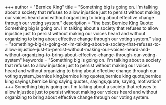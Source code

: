 +++
author = "Bernice King"
title = "Something big is going on. I'm talking about a society that refuses to allow injustice just to persist without making our voices heard and without organizing to bring about effective change through our voting system."
description = "the best Bernice King Quote: Something big is going on. I'm talking about a society that refuses to allow injustice just to persist without making our voices heard and without organizing to bring about effective change through our voting system."
slug = "something-big-is-going-on-im-talking-about-a-society-that-refuses-to-allow-injustice-just-to-persist-without-making-our-voices-heard-and-without-organizing-to-bring-about-effective-change-through-our-voting-system"
keywords = "Something big is going on. I'm talking about a society that refuses to allow injustice just to persist without making our voices heard and without organizing to bring about effective change through our voting system.,bernice king,bernice king quotes,bernice king quote,bernice king sayings,bernice king saying,quotes, sayings,quote, saying, motivation"
+++
Something big is going on. I'm talking about a society that refuses to allow injustice just to persist without making our voices heard and without organizing to bring about effective change through our voting system.
